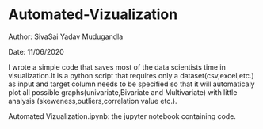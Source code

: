 # Automated-Vizualization

Author: SivaSai Yadav Mudugandla

Date: 11/06/2020

I wrote a simple code that saves most of the data scientists time in visualization.It is a python script that requires only a 
dataset(csv,excel,etc.) as input and target column needs to be specified so that it will automaticaly plot all possible 
graphs(univariate,Bivariate and Multivariate) with little analysis (skeweness,outliers,correlation value etc.).

Automated Vizualization.ipynb: the jupyter notebook containing code.
